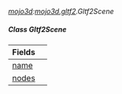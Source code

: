 _[mojo3d](../../modules/mojo3d/mojo3d-module.md):[mojo3d.gltf2](../../modules/mojo3d/mojo3d-gltf2.md).Gltf2Scene_
##### Class Gltf2Scene

| Fields | |
|:---|:---|
| [name](mojo3d-gltf2-gltf2scene-name.md) |  |
| [nodes](mojo3d-gltf2-gltf2scene-nodes.md) |  |
